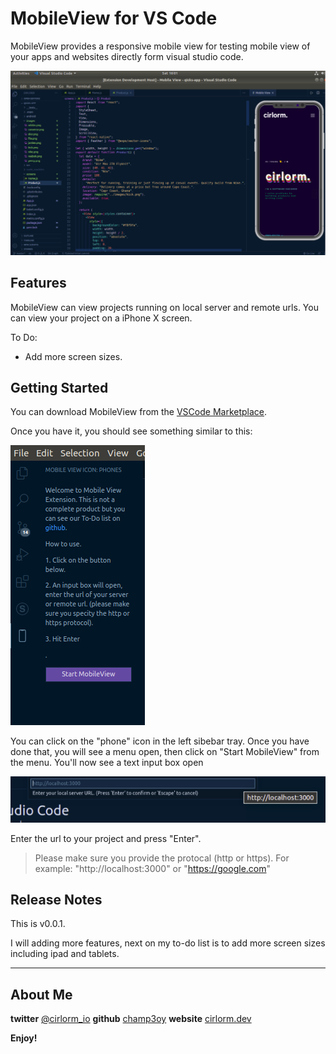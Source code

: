 # MobileView for VS Code

MobileView provides a responsive mobile view for testing mobile view of your apps and websites directly form visual studio code.

![MobileView](media/fullscreen.png)

## Features

MobileView can view projects running on local server and remote urls. You can view your project on a iPhone X screen.

To Do:
* Add more screen sizes.

<!-- > Tip: Many popular extensions utilize animations. This is an excellent way to show off your extension! We recommend short, focused animations that are easy to follow. -->

## Getting Started

You can download MobileView from the [VSCode Marketplace](https://marketplace.visualstudio.com/items?itemName=cirlorm.mobileview).

Once you have it, you should see something similar to this:

![stories UI](media/sidebar.png)

You can click on the "phone" icon in the left sibebar tray. Once you have done that, you will see a menu open, then click on "Start MobileView" from the menu.
You'll now see a text input box open

![stories UI](media/input.png)

Enter the url to your project and press "Enter".
> Please make sure you provide the protocal (http or https).
For example: "http://localhost:3000" or "https://google.com"

## Release Notes

This is v0.0.1.

I will adding more features, next on my to-do list is to add more screen sizes including ipad and tablets.

-----------------------------------------------------------------------------------------------------------

## About Me

**twitter** [@cirlorm_io](http://twitter.com/cirlorm_io)
**github** [champ3oy](https://github.com/champ3oy)
**website** [cirlorm.dev](https://cirlorm.dev)

**Enjoy!**
